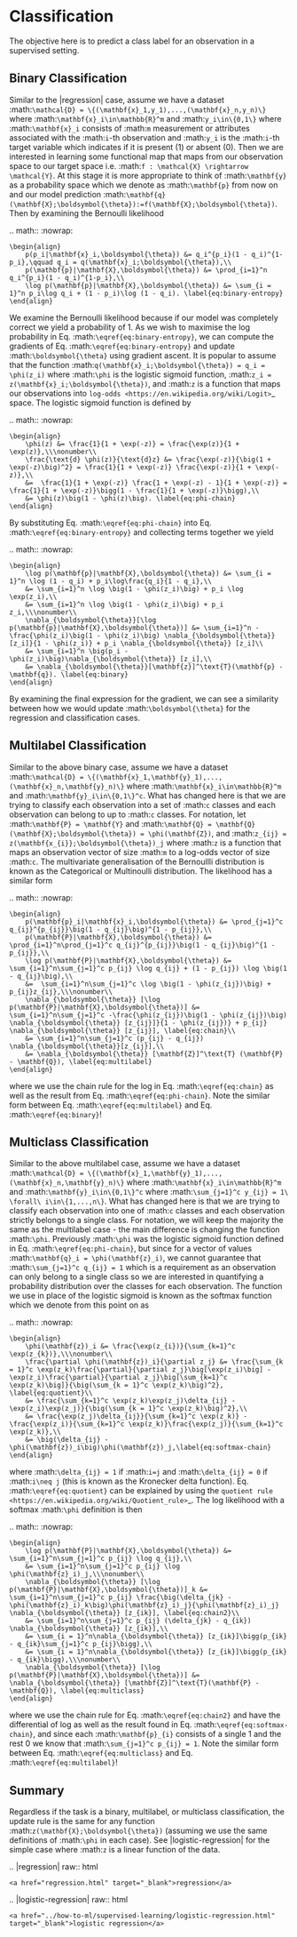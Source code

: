 Classification
======================


The objective here is to predict a class label for an observation in a supervised setting.


Binary Classification
---------------------

Similar to the |regression| case, assume we have a dataset :math:`\mathcal{D} = \{(\mathbf{x}_1,y_1),...,(\mathbf{x}_n,y_n)\}` where :math:`\mathbf{x}_i\in\mathbb{R}^m` and :math:`y_i\in\{0,1\}` where :math:`\mathbf{x}_i` consists of :math:`m` measurement or attributes associated with the :math:`i`-th observation and :math:`y_i` is the :math:`i`-th target variable which indicates if it is present (1) or absent (0). Then we are interested in learning some functional map that maps from our observation space to our target space i.e. :math:`f : \mathcal{X} \rightarrow \mathcal{Y}`. At this stage it is more appropriate to think of :math:`\mathbf{y}` as a probability space which we denote as :math:`\mathbf{p}` from now on and our model prediction :math:`\mathbf{q}(\mathbf{X};\boldsymbol{\theta}):=f(\mathbf{X};\boldsymbol{\theta})`. Then by examining the Bernoulli likelihood

.. math::
    :nowrap:

    \begin{align}
        p(p_i|\mathbf{x}_i,\boldsymbol{\theta}) &= q_i^{p_i}(1 - q_i)^{1-p_i},\qquad q_i = q(\mathbf{x}_i;\boldsymbol{\theta}),\\
        p(\mathbf{p}|\mathbf{X},\boldsymbol{\theta}) &= \prod_{i=1}^n q_i^{p_i}(1 - q_i)^{1-p_i},\\
        \log p(\mathbf{p}|\mathbf{X},\boldsymbol{\theta}) &= \sum_{i = 1}^n p_i\log q_i + (1 - p_i)\log (1 - q_i). \label{eq:binary-entropy}
    \end{align}


We examine the Bernoulli likelihood because if our model was completely correct we yield a probability of 1. As we wish to maximise the log probability in Eq. :math:`\eqref{eq:binary-entropy}`, we can compute the gradients of Eq. :math:`\eqref{eq:binary-entropy}` and update :math:`\boldsymbol{\theta}` using gradient ascent. It is popular to assume that the function :math:`q(\mathbf{x}_i;\boldsymbol{\theta}) = q_i = \phi(z_i)` where :math:`\phi` is the logistic sigmoid function, :math:`z_i = z(\mathbf{x}_i;\boldsymbol{\theta})`, and :math:`z` is a function that maps our observations into `log-odds <https://en.wikipedia.org/wiki/Logit>`_ space. The logistic sigmoid function is defined by

.. math::
    :nowrap:

    \begin{align}
        \phi(z) &= \frac{1}{1 + \exp(-z)} = \frac{\exp(z)}{1 + \exp(z)},\\\nonumber\\
        \frac{\text{d} \phi(z)}{\text{d}z} &= \frac{\exp(-z)}{\big(1 + \exp(-z)\big)^2} = \frac{1}{1 + \exp(-z)} \frac{\exp(-z)}{1 + \exp(-z)},\\
        &=  \frac{1}{1 + \exp(-z)} \frac{1 + \exp(-z) - 1}{1 + \exp(-z)} = \frac{1}{1 + \exp(-z)}\bigg(1 - \frac{1}{1 + \exp(-z)}\bigg),\\
        &= \phi(z)\big(1 - \phi(z)\big). \label{eq:phi-chain}
    \end{align}

By substituting Eq. :math:`\eqref{eq:phi-chain}` into Eq. :math:`\eqref{eq:binary-entropy}` and collecting terms together we yield

.. math::
    :nowrap:
    
    \begin{align}
        \log p(\mathbf{p}|\mathbf{X},\boldsymbol{\theta}) &= \sum_{i = 1}^n \log (1 - q_i) + p_i\log\frac{q_i}{1 - q_i},\\
        &= \sum_{i=1}^n \log \big(1 - \phi(z_i)\big) + p_i \log \exp(z_i),\\
        &= \sum_{i=1}^n \log \big(1 - \phi(z_i)\big) + p_i z_i,\\\nonumber\\
        \nabla_{\boldsymbol{\theta}}[\log p(\mathbf{p}|\mathbf{X},\boldsymbol{\theta})] &= \sum_{i=1}^n -\frac{\phi(z_i)\big(1 - \phi(z_i)\big) \nabla_{\boldsymbol{\theta}} [z_i]}{1 - \phi(z_i)} + p_i \nabla_{\boldsymbol{\theta}} [z_i]\\
        &= \sum_{i=1}^n \big(p_i - \phi(z_i)\big)\nabla_{\boldsymbol{\theta}} [z_i],\\
        &= \nabla_{\boldsymbol{\theta}}[\mathbf{z}]^\text{T}(\mathbf{p} - \mathbf{q}). \label{eq:binary}
    \end{align}

By examining the final expression for the gradient, we can see a similarity between how we would update :math:`\boldsymbol{\theta}` for the regression and classification cases.

Multilabel Classification
-------------------------

Similar to the above binary case, assume we have a dataset :math:`\mathcal{D} = \{(\mathbf{x}_1,\mathbf{y}_1),...,(\mathbf{x}_n,\mathbf{y}_n)\}` where :math:`\mathbf{x}_i\in\mathbb{R}^m` and :math:`\mathbf{y}_i\in\{0,1\}^c`. What has changed here is that we are trying to classify each observation into a set of :math:`c` classes and each observation can belong to up to :math:`c` classes. For notation, let :math:`\mathbf{P} = \mathbf{Y}` and :math:`\mathbf{Q} = \mathbf{Q}(\mathbf{X};\boldsymbol{\theta}) = \phi(\mathbf{Z})`, and :math:`z_{ij} = z(\mathbf{x_{i}};\boldsymbol{\theta})_j` where :math:`z` is a function that maps an observation vector of size :math:`m` to a log-odds vector of size :math:`c`. The multivariate generalisation of the Bernoullli distribution is known as the Categorical or Multinoulli distribution. The likelihood has a similar form

.. math::
    :nowrap:

    \begin{align}
        p(\mathbf{p}_i|\mathbf{x}_i,\boldsymbol{\theta}) &= \prod_{j=1}^c q_{ij}^{p_{ij}}\big(1 - q_{ij}\big)^{1 - p_{ij}},\\
        p(\mathbf{P}|\mathbf{X},\boldsymbol{\theta}) &= \prod_{i=1}^n\prod_{j=1}^c q_{ij}^{p_{ij}}\big(1 - q_{ij}\big)^{1 - p_{ij}},\\
        \log p(\mathbf{P}|\mathbf{X},\boldsymbol{\theta}) &= \sum_{i=1}^n\sum_{j=1}^c p_{ij} \log q_{ij} + (1 - p_{ij}) \log \big(1 - q_{ij}\big),\\
        &=  \sum_{i=1}^n\sum_{j=1}^c \log \big(1 - \phi(z_{ij})\big) + p_{ij}z_{ij},\\\nonumber\\
        \nabla_{\boldsymbol{\theta}} [\log p(\mathbf{P}|\mathbf{X},\boldsymbol{\theta})] &= \sum_{i=1}^n\sum_{j=1}^c -\frac{\phi(z_{ij})\big(1 - \phi(z_{ij})\big) \nabla_{\boldsymbol{\theta}} [z_{ij}]}{1 - \phi(z_{ij})} + p_{ij} \nabla_{\boldsymbol{\theta}} [z_{ij}], \label{eq:chain}\\
        &= \sum_{i=1}^n\sum_{j=1}^c (p_{ij} - q_{ij}) \nabla_{\boldsymbol{\theta}}[z_{ij}],\\
        &= \nabla_{\boldsymbol{\theta}} [\mathbf{Z}]^\text{T} (\mathbf{P} - \mathbf{Q}), \label{eq:multilabel}
    \end{align}

where we use the chain rule for the log in Eq. :math:`\eqref{eq:chain}` as well as the result from Eq. :math:`\eqref{eq:phi-chain}`. Note the similar form between Eq. :math:`\eqref{eq:multilabel}` and Eq. :math:`\eqref{eq:binary}`!

Multiclass Classification
-------------------------

Similar to the above multilabel case, assume we have a dataset :math:`\mathcal{D} = \{(\mathbf{x}_1,\mathbf{y}_1),...,(\mathbf{x}_n,\mathbf{y}_n)\}` where :math:`\mathbf{x}_i\in\mathbb{R}^m` and :math:`\mathbf{y}_i\in\{0,1\}^c` where :math:`\sum_{j=1}^c y_{ij} = 1\ \forall\ i\in\{1,...,n\}`. What has changed here is that we are trying to classify each observation into one of :math:`c` classes and each observation strictly belongs to a single class. For notation, we will keep the majority the same as the multilabel case - the main difference is changing the function :math:`\phi`. Previously :math:`\phi` was the logistic sigmoid function defined in Eq. :math:`\eqref{eq:phi-chain}`, but since for a vector of values :math:`\mathbf{q}_i = \phi(\mathbf{z}_i)`, we cannot guarantee that :math:`\sum_{j=1}^c q_{ij} = 1` which is a requirement as an observation can only belong to a single class so we are interested in quantifying a probability distribution over the classes for each observation. The function we use in place of the logistic sigmoid is known as the softmax function which we denote from this point on as

.. math::
    :nowrap:

    \begin{align}
        \phi(\mathbf{z})_i &= \frac{\exp(z_{i})}{\sum_{k=1}^c \exp(z_{k})},\\\nonumber\\
        \frac{\partial \phi(\mathbf{z})_i}{\partial z_j} &= \frac{\sum_{k = 1}^c \exp(z_k)\frac{\partial}{\partial z_j}\big[\exp(z_i)\big] - \exp(z_i)\frac{\partial}{\partial z_j}\big[\sum_{k=1}^c \exp(z_k)\big]}{\big(\sum_{k = 1}^c \exp(z_k)\big)^2}, \label{eq:quotient}\\
        &= \frac{\sum_{k=1}^c \exp(z_k)\exp(z_j)\delta_{ij} - \exp(z_i)\exp(z_j)}{\big(\sum_{k = 1}^c \exp(z_k)\big)^2},\\
        &= \frac{\exp(z_j)\delta_{ij}}{\sum_{k=1}^c \exp(z_k)} - \frac{\exp(z_i)}{\sum_{k=1}^c \exp(z_k)}\frac{\exp(z_j)}{\sum_{k=1}^c \exp(z_k)},\\
        &= \big(\delta_{ij} - \phi(\mathbf{z})_i\big)\phi(\mathbf{z})_j,\label{eq:softmax-chain}
    \end{align}

where :math:`\delta_{ij} = 1` if :math:`i=j` and :math:`\delta_{ij} = 0` if :math:`i\neq j` (this is known as the Kronecker delta function). Eq. :math:`\eqref{eq:quotient}` can be explained by using the `quotient rule <https://en.wikipedia.org/wiki/Quotient_rule>`_. The log likelihood with a softmax :math:`\phi` definition is then

.. math::
    :nowrap:

    \begin{align}
        \log p(\mathbf{P}|\mathbf{X},\boldsymbol{\theta}) &= \sum_{i=1}^n\sum_{j=1}^c p_{ij} \log q_{ij},\\
        &= \sum_{i=1}^n\sum_{j=1}^c p_{ij} \log \phi(\mathbf{z}_i)_j,\\\nonumber\\
        \nabla_{\boldsymbol{\theta}} [\log p(\mathbf{P}|\mathbf{X},\boldsymbol{\theta})]_k &= \sum_{i=1}^n\sum_{j=1}^c p_{ij} \frac{\big(\delta_{jk} - \phi(\mathbf{z}_i)_k\big)\phi(\mathbf{z}_i)_j}{\phi(\mathbf{z}_i)_j} \nabla_{\boldsymbol{\theta}} [z_{ik}], \label{eq:chain2}\\
        &= \sum_{i=1}^n\sum_{j=1}^c p_{ij} (\delta_{jk} - q_{ik}) \nabla_{\boldsymbol{\theta}} [z_{ik}],\\
        &= \sum_{i = 1}^n\nabla_{\boldsymbol{\theta}} [z_{ik}]\bigg(p_{ik} - q_{ik}\sum_{j=1}^c p_{ij}\bigg),\\
        &= \sum_{i = 1}^n\nabla_{\boldsymbol{\theta}} [z_{ik}]\bigg(p_{ik} - q_{ik}\bigg),\\\nonumber\\
        \nabla_{\boldsymbol{\theta}} [\log p(\mathbf{P}|\mathbf{X},\boldsymbol{\theta})] &= \nabla_{\boldsymbol{\theta}} [\mathbf{Z}]^\text{T}(\mathbf{P} - \mathbf{Q}), \label{eq:multiclass}
    \end{align}

where we use the chain rule for Eq. :math:`\eqref{eq:chain2}` and have the differential of log as well as the result found in Eq. :math:`\eqref{eq:softmax-chain}`, and since each :math:`\mathbf{p}_{i}` consists of a single 1 and the rest 0 we know that :math:`\sum_{j=1}^c p_{ij} = 1`. Note the similar form between Eq. :math:`\eqref{eq:multiclass}` and Eq. :math:`\eqref{eq:multilabel}`!


Summary
-------

Regardless if the task is a binary, multilabel, or multiclass classification, the update rule is the same for any function :math:`z(\mathbf{X};\boldsymbol{\theta})` (assuming we use the same definitions of :math:`\phi` in each case). See |logistic-regression| for the simple case where :math:`z` is a linear function of the data.

.. |regression| raw:: html

    <a href="regression.html" target="_blank">regression</a>

.. |logistic-regression| raw:: html

    <a href="../how-to-ml/supervised-learning/logistic-regression.html" target="_blank">logistic regression</a>



